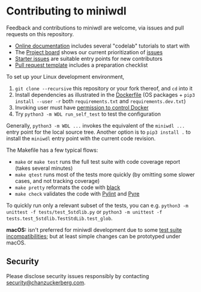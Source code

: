 # Contributing to miniwdl

Feedback and contributions to miniwdl are welcome, via issues and pull requests on this repository.

* [Online documentation](https://miniwdl.readthedocs.io/en/latest/) includes several "codelab" tutorials to start with
* The [Project board](https://github.com/chanzuckerberg/miniwdl/projects/1) shows our current prioritization of [issues](https://github.com/chanzuckerberg/miniwdl/issues)
* [Starter issues](https://github.com/chanzuckerberg/miniwdl/issues?q=is%3Aopen+is%3Aissue+label%3Astarter) are suitable entry points for new contributors
* [Pull request template](https://github.com/chanzuckerberg/miniwdl/blob/master/.github/pull_request_template.md) includes a preparation checklist

To set up your Linux development environment,

1. `git clone --recursive` this repository or your fork thereof, and `cd` into it
2. Install dependencies as illustrated in the [Dockerfile](https://github.com/chanzuckerberg/miniwdl/blob/master/Dockerfile) (OS packages + `pip3 install --user -r` both `requirements.txt` and `requirements.dev.txt`)
3. Invoking user must have [permission to control Docker](https://docs.docker.com/install/linux/linux-postinstall/#manage-docker-as-a-non-root-user)
4. Try `python3 -m WDL run_self_test` to test the configuration

Generally, `python3 -m WDL ...` invokes the equivalent of the `miniwdl ...` entry point for the local source tree. Another option is to `pip3 install .` to install the `miniwdl` entry point with the current code revision.

The Makefile has a few typical flows:

- `make` or `make test` runs the full test suite with code coverage report (takes several minutes)
- `make qtest` runs most of the tests more quickly (by omitting some slower cases, and not tracking coverage)
- `make pretty` reformats the code with [black](https://github.com/python/black)
- `make check` validates the code with [Pylint](https://www.pylint.org/) and [Pyre](https://pyre-check.org/)

To quickly run only a relevant subset of the tests, you can e.g. `python3 -m unittest -f tests/test_5stdlib.py` or `python3 -m unittest -f tests.test_5stdlib.TestStdLib.test_glob`.

**macOS:** isn't preferred for miniwdl development due to some [test suite incompatibilities](https://github.com/chanzuckerberg/miniwdl/issues/145); but at least simple changes can be prototyped under macOS.

## Security

Please disclose security issues responsibly by contacting security@chanzuckerberg.com.
